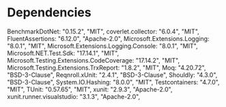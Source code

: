 # Dependencies

BenchmarkDotNet: "0.15.2", "MIT",
coverlet.collector: "6.0.4", "MIT",
FluentAssertions: "6.12.0", "Apache-2.0",
Microsoft.Extensions.Logging: "8.0.1", "MIT",
Microsoft.Extensions.Logging.Console: "8.0.1", "MIT",
Microsoft.NET.Test.Sdk: "17.14.1", "MIT",
Microsoft.Testing.Extensions.CodeCoverage: "17.14.2", "MIT",
Microsoft.Testing.Extensions.TrxReport: "1.8.2", "MIT",
Moq: "4.20.72", "BSD-3-Clause",
Reqnroll.xUnit: "2.4.1", "BSD-3-Clause",
Shouldly: "4.3.0", "BSD-3-Clause",
System.IO.Hashing: "8.0.0", "MIT",
Testcontainers: "4.7.0", "MIT",
TUnit: "0.57.65", "MIT",
xunit: "2.9.3", "Apache-2.0",
xunit.runner.visualstudio: "3.1.3", "Apache-2.0",
